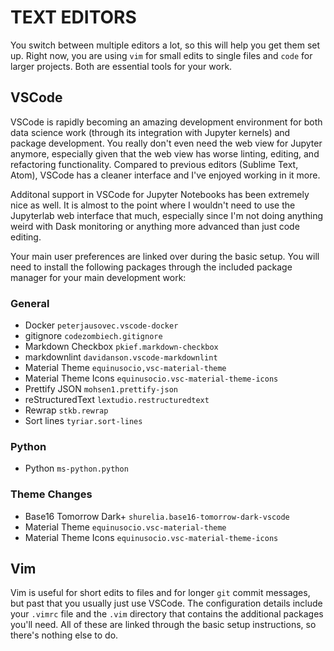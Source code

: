 
# TEXT EDITORS

You switch between multiple editors a lot, so this will help you get
them set up. Right now, you are using `vim` for small edits to single
files and `code` for larger projects. Both are essential tools for your
work.

## VSCode

VSCode is rapidly becoming an amazing development environment for both
data science work (through its integration with Jupyter kernels) and
package development. You really don't even need the web view for Jupyter
anymore, especially given that the web view has worse linting, editing,
and refactoring functionality. Compared to previous editors (Sublime
Text, Atom), VSCode has a cleaner interface and I've enjoyed working in
it more.

Additonal support in VSCode for Jupyter Notebooks has been extremely
nice as well. It is almost to the point where I wouldn't need to use the
Jupyterlab web interface that much, especially since I'm not doing
anything weird with Dask monitoring or anything more advanced than just
code editing.

Your main user preferences are linked over during the basic setup. You
will need to install the following packages through the included package
manager for your main development work:

### General

- Docker `peterjausovec.vscode-docker`
- gitignore `codezombiech.gitignore`
- Markdown Checkbox `pkief.markdown-checkbox`
- markdownlint `davidanson.vscode-markdownlint`
- Material Theme `equinusocio,vsc-material-theme`
- Material Theme Icons `equinusocio.vsc-material-theme-icons`
- Prettify JSON `mohsen1.prettify-json`
- reStructuredText `lextudio.restructuredtext`
- Rewrap `stkb.rewrap`
- Sort lines `tyriar.sort-lines`

### Python

- Python `ms-python.python`

### Theme Changes

- Base16 Tomorrow Dark+ `shurelia.base16-tomorrow-dark-vscode`
- Material Theme `equinusocio.vsc-material-theme`
- Material Theme Icons `equinusocio.vsc-material-theme-icons`

## Vim

Vim is useful for short edits to files and for longer `git` commit
messages, but past that you usually just use VSCode. The configuration
details include your `.vimrc` file and the `.vim` directory that
contains the additional packages you'll need. All of these are linked
through the basic setup instructions, so there's nothing else to do.
